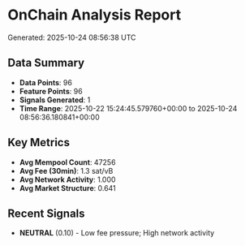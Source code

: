 # OnChain Analysis Report
Generated: 2025-10-24 08:56:38 UTC

## Data Summary
- **Data Points**: 96
- **Feature Points**: 96
- **Signals Generated**: 1
- **Time Range**: 2025-10-22 15:24:45.579760+00:00 to 2025-10-24 08:56:36.180841+00:00

## Key Metrics
- **Avg Mempool Count**: 47256
- **Avg Fee (30min)**: 1.3 sat/vB
- **Avg Network Activity**: 1.000
- **Avg Market Structure**: 0.641

## Recent Signals
- **NEUTRAL** (0.10) - Low fee pressure; High network activity
